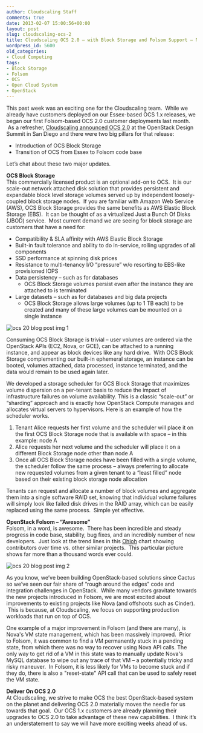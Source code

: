 ```yaml
---
author: Cloudscaling Staff
comments: true
date: 2013-02-07 15:00:56+00:00
layout: post
slug: cloudscaling-ocs-2
title: Cloudscaling OCS 2.0 – with Block Storage and Folsom Support – Now Shipping
wordpress_id: 5600
old_categories:
- Cloud Computing
tags:
- Block Storage
- Folsom
- OCS
- Open Cloud System
- OpenStack
---
```


This past week was an exciting one for the Cloudscaling team.  While we already have customers deployed on our Essex-based OCS 1.x releases, we began our first Folsom-based OCS 2.0 customer deployments last month.  As a refresher, [Cloudscaling announced OCS 2.0](http://www.cloudscaling.com/blog/press-releases/ocs2/) at the OpenStack Design Summit in San Diego and there were two big pillars for that release:

  * Introduction of OCS Block Storage
  * Transition of OCS from Essex to Folsom code base

Let’s chat about these two major updates.

**OCS Block Storage**  
This commercially licensed product is an optional add-on to OCS.  It is our scale-out network attached disk solution that provides persistent and expandable block level storage volumes served up by independent loosely-coupled block storage nodes.  If you are familiar with Amazon Web Service (AWS), OCS Block Storage provides the same benefits as AWS Elastic Block Storage (EBS).  It can be thought of as a virtualized Just a Bunch Of Disks (JBOD) service.  Most current demand we are seeing for block storage are customers that have a need for:

  * Compatibility & SLA affinity with AWS Elastic Block Storage
  * Built-in fault tolerance and ability to do in-service, rolling upgrades of all components
  * SSD performance at spinning disk prices
  * Resistance to multi-tenancy I/O “pressure” w/o resorting to EBS-like provisioned IOPS
  * Data persistency – such as for databases
    * OCS Block Storage volumes persist even after the instance they are attached to is terminated
  * Large datasets – such as for databases and big data projects
    * OCS Block Storage allows large volumes (up to 1 TB each) to be created and many of these large volumes can be mounted on a single instance

![ocs 20 blog post img 1](http://www.cloudscaling.com/wp-content/uploads/2013/02/ocs-20-blog-post-img-1-e1360181044685.png)

Consuming OCS Block Storage is trivial – user volumes are ordered via the OpenStack APIs (EC2, Nova, or GCE), can be attached to a running instance, and appear as block devices like any hard drive.  With OCS Block Storage complementing our built-in ephemeral storage, an instance can be booted, volumes attached, data processed, instance terminated, and the data would remain to be used again later.

We developed a storage scheduler for OCS Block Storage that maximizes volume dispersion on a per-tenant basis to reduce the impact of infrastructure failures on volume availability. This is a classic “scale-out” or “sharding” approach and is exactly how OpenStack Compute manages and allocates virtual servers to hypervisors. Here is an example of how the scheduler works.

  1. Tenant Alice requests her first volume and the scheduler will place it on the first OCS Block Storage node that is available with space – in this example: node A
  2. Alice requests her next volume and the scheduler will place it on a different Block Storage node other than node A
  3. Once all OCS Block Storage nodes have been filled with a single volume, the scheduler follow the same process – always preferring to allocate new requested volumes from a given tenant to a “least filled” node based on their existing block storage node allocation

Tenants can request and allocate a number of block volumes and aggregate them into a single software RAID set, knowing that individual volume failures will simply look like failed disk drives in the RAID array, which can be easily replaced using the same process.  Simple yet effective.

**OpenStack Folsom – “Awesome”**  
Folsom, in a word, is awesome.  There has been incredible and steady progress in code base, stability, bug fixes, and an incredibly number of new developers.  Just look at the trend lines in this [Ohloh](http://www.ohloh.net/p/compare?project_0=Apache+CloudStack&project_1=OpenStack&project_2=eucalyptus#) chart showing contributors over time vs. other similar projects.  This particular picture shows far more than a thousand words ever could.

![ocs 20 blog post img 2](http://www.cloudscaling.com/wp-content/uploads/2013/02/ocs-20-blog-post-img-2-e1360181071762.png)

As you know, we’ve been building OpenStack-based solutions since Cactus so we’ve seen our fair share of “rough around the edges” code and integration challenges in OpenStack.  While many vendors gravitate towards the new projects introduced in Folsom, we are most excited about improvements to existing projects like Nova (and offshoots such as Cinder).  This is because, at Cloudscaling, we focus on supporting production workloads that run on top of OCS.

One example of a major improvement in Folsom (and there are many), is Nova's VM state management, which has been massively improved.  Prior to Folsom, it was common to find a VM permanently stuck in a pending state, from which there was no way to recover using Nova API calls. The only way to get rid of a VM in this state was to manually update Nova's MySQL database to wipe out any trace of that VM – a potentially tricky and risky maneuver.  In Folsom, it is less likely for VMs to become stuck and if they do, there is also a "reset-state" API call that can be used to safely reset the VM state.

**Deliver On OCS 2.0**  
At Cloudscaling, we strive to make OCS the best OpenStack-based system on the planet and delivering OCS 2.0 materially moves the needle for us towards that goal.  Our OCS 1.x customers are already planning their upgrades to OCS 2.0 to take advantage of these new capabilities.  I think it’s an understatement to say we will have more exciting weeks ahead of us.
